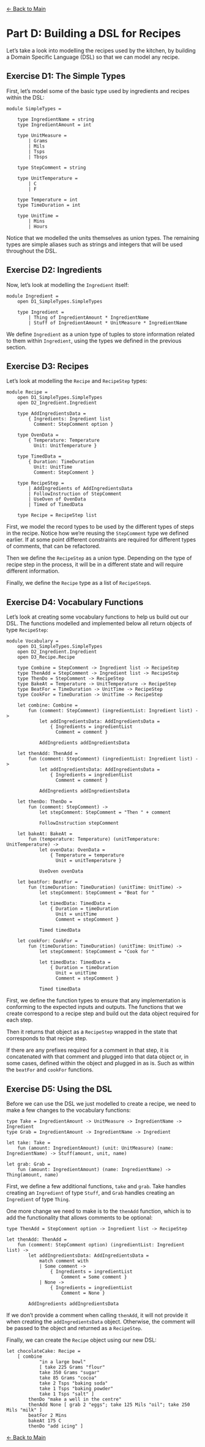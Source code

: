 [<- Back to Main](../README.md)

# Part D: Building a DSL for Recipes

Let’s take a look into modelling the recipes used by the kitchen, by building a Domain Specific Language (DSL) so that we can model any recipe.

## Exercise D1: The Simple Types

First, let’s model some of the basic type used by ingredients and recipes within the DSL:

```
module SimpleTypes =

    type IngredientName = string
    type IngredientAmount = int

    type UnitMeasure =
        | Grams
        | Mils
        | Tsps
        | Tbsps

    type StepComment = string

    type UnitTemperature =
        | C
        | F

    type Temperature = int
    type TimeDuration = int

    type UnitTime =
        | Mins
        | Hours
```

Notice that we modelled the units themselves as union types. The remaining types are simple aliases such as strings and integers that will be used throughout the DSL.

## Exercise D2: Ingredients

Now, let’s look at modelling the `Ingredient` itself:

```
module Ingredient =
    open D1_SimpleTypes.SimpleTypes

    type Ingredient =
        | Thing of IngredientAmount * IngredientName
        | Stuff of IngredientAmount * UnitMeasure * IngredientName
```

We define `Ingredient` as a union type of tuples to store information related to them within `Ingredient`, using the types we defined in the previous section.

## Exercise D3: Recipes

Let’s look at modelling the `Recipe` and `RecipeStep` types:

```
module Recipe =
    open D1_SimpleTypes.SimpleTypes
    open D2_Ingredient.Ingredient

    type AddIngredientsData =
        { Ingredients: Ingredient list
          Comment: StepComment option }

    type OvenData =
        { Temperature: Temperature
          Unit: UnitTemperature }

    type TimedData =
        { Duration: TimeDuration
          Unit: UnitTime
          Comment: StepComment }

    type RecipeStep =
        | AddIngredients of AddIngredientsData
        | FollowInstruction of StepComment
        | UseOven of OvenData
        | Timed of TimedData

    type Recipe = RecipeStep list
```

First, we model the record types to be used by the different types of steps in the recipe. Notice how we’re reusing the `StepComment` type we defined earlier. If at some point different constraints are required for different types of comments, that can be refactored.

Then we define the `RecipeStep` as a union type. Depending on the type of recipe step in the process, it will be in a different state and will require different information.

Finally, we define the `Recipe` type as a list of `RecipeStep`s.

## Exercise D4: Vocabulary Functions

Let’s look at creating some vocabulary functions to help us build out our DSL. The functions modelled and implemented below all return objects of type `RecipeStep`:

```
module Vocabulary =
    open D1_SimpleTypes.SimpleTypes
    open D2_Ingredient.Ingredient
    open D3_Recipe.Recipe

    type Combine = StepComment -> Ingredient list -> RecipeStep
    type ThenAdd = StepComment -> Ingredient list -> RecipeStep
    type ThenDo = StepComment -> RecipeStep
    type BakeAt = Temperature -> UnitTemperature -> RecipeStep
    type BeatFor = TimeDuration -> UnitTime -> RecipeStep
    type CookFor = TimeDuration -> UnitTime -> RecipeStep

    let combine: Combine =
        fun (comment: StepComment) (ingredientList: Ingredient list) ->
            let addIngredientsData: AddIngredientsData =
                { Ingredients = ingredientList
                  Comment = comment }

            AddIngredients addIngredientsData

    let thenAdd: ThenAdd =
        fun (comment: StepComment) (ingredientList: Ingredient list) ->
            let addIngredientsData: AddIngredientsData =
                { Ingredients = ingredientList
                  Comment = comment }

            AddIngredients addIngredientsData

    let thenDo: ThenDo =
        fun (comment: StepComment) ->
            let stepComment: StepComment = "Then " + comment

            FollowInstruction stepComment

    let bakeAt: BakeAt =
        fun (temperature: Temperature) (unitTemperature: UnitTemperature) ->
            let ovenData: OvenData =
                { Temperature = temperature
                  Unit = unitTemperature }

            UseOven ovenData

    let beatFor: BeatFor =
        fun (timeDuration: TimeDuration) (unitTime: UnitTime) ->
            let stepComment: StepComment = "Beat for "

            let timedData: TimedData =
                { Duration = timeDuration
                  Unit = unitTime
                  Comment = stepComment }

            Timed timedData

    let cookFor: CookFor =
        fun (timeDuration: TimeDuration) (unitTime: UnitTime) ->
            let stepComment: StepComment = "Cook for "

            let timedData: TimedData =
                { Duration = timeDuration
                  Unit = unitTime
                  Comment = stepComment }

            Timed timedData
```

First, we define the function types to ensure that any implementation is conforming to the expected inputs and outputs. The functions that we create correspond to a recipe step and build out the data object required for each step.

Then it returns that object as a `RecipeStep` wrapped in the state that corresponds to that recipe step.

If there are any prefixes required for a comment in that step, it is concatenated with that comment and plugged into that data object or, in some cases, defined within the object and plugged in as is. Such as within the `beatFor` and `cookFor` functions.

## Exercise D5: Using the DSL

Before we can use the DSL we just modelled to create a recipe, we need to make a few changes to the vocabulary functions:

```
type Take = IngredientAmount -> UnitMeasure -> IngredientName -> Ingredient
type Grab = IngredientAmount -> IngredientName -> Ingredient

let take: Take =
    fun (amount: IngredientAmount) (unit: UnitMeasure) (name: IngredientName) -> Stuff(amount, unit, name)

let grab: Grab =
    fun (amount: IngredientAmount) (name: IngredientName) -> Thing(amount, name)
```

First, we define a few additional functions, `take` and `grab`. Take handles creating an `Ingredient` of type `Stuff`, and `Grab` handles creating an `Ingredient` of type `Thing`.

One more change we need to make is to the `thenAdd` function, which is to add the functionality that allows comments to be optional:

```
type ThenAdd = StepComment option -> Ingredient list -> RecipeStep

let thenAdd: ThenAdd =
    fun (comment: StepComment option) (ingredientList: Ingredient list) ->
        let addIngredientsData: AddIngredientsData =
            match comment with
            | Some comment ->
                { Ingredients = ingredientList
                    Comment = Some comment }
            | None ->
                { Ingredients = ingredientList
                    Comment = None }

        AddIngredients addIngredientsData
```

If we don’t provide a comment when calling `thenAdd`, it will not provide it when creating the `addIngredientsData` object. Otherwise, the comment will be passed to the object and returned as a `RecipeStep`.

Finally, we can create the `Recipe` object using our new DSL:

```
let chocolateCake: Recipe =
    [ combine
            "in a large bowl"
            [ take 225 Grams "flour"
            take 350 Grams "sugar"
            take 85 Grams "cocoa"
            take 2 Tsps "baking soda"
            take 1 Tsps "baking powder"
            take 1 Tsps "salt" ]
        thenDo "make a well in the centre"
        thenAdd None [ grab 2 "eggs"; take 125 Mils "oil"; take 250 Mils "milk" ]
        beatFor 2 Mins
        bakeAt 175 C
        thenDo "add icing" ]
```

[<- Back to Main](../README.md)

